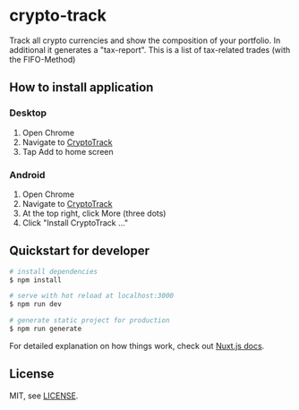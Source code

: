 # crypto-track

Track all crypto currencies and show the composition of your portfolio. In additional it generates
a "tax-report". This is a list of tax-related trades (with the FIFO-Method)

## How to install application

### Desktop
1. Open Chrome
1. Navigate to [CryptoTrack](https://rainu.github.io/crypto-track-pwa/)
1. Tap Add to home screen

### Android
1. Open Chrome
1. Navigate to [CryptoTrack](https://rainu.github.io/crypto-track-pwa/)
1. At the top right, click More (three dots)
1. Click "Install CryptoTrack ..."

## Quickstart for developer

``` bash
# install dependencies
$ npm install

# serve with hot reload at localhost:3000
$ npm run dev

# generate static project for production
$ npm run generate
```

For detailed explanation on how things work, check out [Nuxt.js docs](https://nuxtjs.org).

## License

MIT, see [LICENSE](LICENSE).
